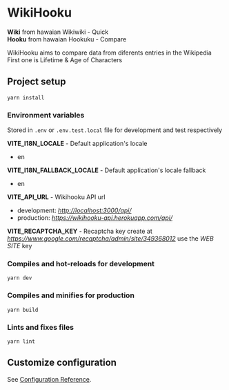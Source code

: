 # WikiHooku

**Wiki** from hawaian Wikiwiki - Quick  
**Hooku** from hawaian Hookuku - Compare  

WikiHooku aims to compare data from diferents entries in the Wikipedia  
First one is Lifetime & Age of Characters  

## Project setup

`yarn install`

### Environment variables

Stored in `.env` or `.env.test.local` file for development and test respectively  

**VITE_I18N_LOCALE** - Default application's locale  

- en  

**VITE_I18N_FALLBACK_LOCALE** - Default application's locale fallback  

- en  

**VITE_API_URL** - Wikihooku API url  

- development: *<http://localhost:3000/api/>*
- production: *<https://wikihooku-api.herokuapp.com/api/>*  

**VITE_RECAPTCHA_KEY** - Recaptcha key create at *<https://www.google.com/recaptcha/admin/site/349368012>* use the *WEB SITE* key  

### Compiles and hot-reloads for development

`yarn dev`

### Compiles and minifies for production

`yarn build`

### Lints and fixes files

`yarn lint`

## Customize configuration

See [Configuration Reference](https://cli.vuejs.org/config/).
